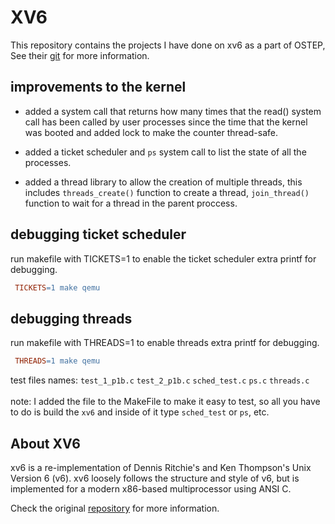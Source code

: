 # XV6

This repository contains the projects I have done on xv6 as a part of OSTEP,
See their [git](https://github.com/remzi-arpacidusseau/ostep-projects) for more information.

## improvements to the kernel
- added a system call that returns how many times that the read() system call has been called by user processes since the time that the kernel was booted and added lock to make the counter thread-safe.

- added a ticket scheduler and `ps` system call to list the state of all the processes.

- added a thread library to allow the creation of multiple threads, this includes `threads_create()` function to create a thread, `join_thread()` function to wait for a thread in the parent proccess.
## debugging ticket scheduler

run makefile with TICKETS=1 to enable the ticket scheduler extra printf for debugging.
```makefile
 TICKETS=1 make qemu
```

## debugging threads

run makefile with THREADS=1 to enable threads extra printf for debugging.
```makefile
 THREADS=1 make qemu
```
    
test files names: `test_1_p1b.c` `test_2_p1b.c` `sched_test.c` `ps.c` `threads.c`<br><br>
note: I added the file to the MakeFile to make it easy to test, 
so all you have to do is build the `xv6` and inside of it type `sched_test` or `ps`, etc.
## About XV6

xv6 is a re-implementation of Dennis Ritchie's and Ken Thompson's Unix
Version 6 (v6).  xv6 loosely follows the structure and style of v6,
but is implemented for a modern x86-based multiprocessor using ANSI C.

Check the original [repository](https://github.com/mit-pdos/xv6-public) for more information. 
